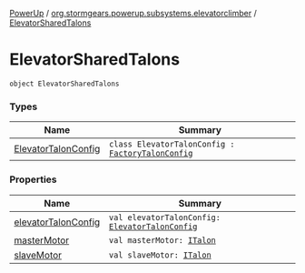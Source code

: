 [PowerUp](../../index.md) / [org.stormgears.powerup.subsystems.elevatorclimber](../index.md) / [ElevatorSharedTalons](./index.md)

# ElevatorSharedTalons

`object ElevatorSharedTalons`

### Types

| Name | Summary |
|---|---|
| [ElevatorTalonConfig](-elevator-talon-config/index.md) | `class ElevatorTalonConfig : `[`FactoryTalonConfig`](../../org.stormgears.utils.talons/-factory-talon-config/index.md) |

### Properties

| Name | Summary |
|---|---|
| [elevatorTalonConfig](elevator-talon-config.md) | `val elevatorTalonConfig: `[`ElevatorTalonConfig`](-elevator-talon-config/index.md) |
| [masterMotor](master-motor.md) | `val masterMotor: `[`ITalon`](../../org.stormgears.utils.talons/-i-talon/index.md) |
| [slaveMotor](slave-motor.md) | `val slaveMotor: `[`ITalon`](../../org.stormgears.utils.talons/-i-talon/index.md) |
